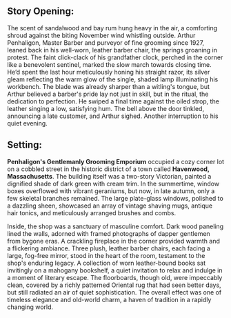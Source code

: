 ## Story Opening:

The scent of sandalwood and bay rum hung heavy in the air, a comforting shroud against the biting November wind whistling outside. Arthur Penhaligon, Master Barber and purveyor of fine grooming since 1927, leaned back in his well-worn, leather barber chair, the springs groaning in protest. The faint click-clack of his grandfather clock, perched in the corner like a benevolent sentinel, marked the slow march towards closing time. He’d spent the last hour meticulously honing his straight razor, its silver gleam reflecting the warm glow of the single, shaded lamp illuminating his workbench. The blade was already sharper than a witling's tongue, but Arthur believed a barber's pride lay not just in skill, but in the ritual, the dedication to perfection. He swiped a final time against the oiled strop, the leather singing a low, satisfying hum. The bell above the door tinkled, announcing a late customer, and Arthur sighed. Another interruption to his quiet evening.

## Setting:

**Penhaligon's Gentlemanly Grooming Emporium** occupied a cozy corner lot on a cobbled street in the historic district of a town called **Havenwood, Massachusetts**. The building itself was a two-story Victorian, painted a dignified shade of dark green with cream trim. In the summertime, window boxes overflowed with vibrant geraniums, but now, in late autumn, only a few skeletal branches remained. The large plate-glass windows, polished to a dazzling sheen, showcased an array of vintage shaving mugs, antique hair tonics, and meticulously arranged brushes and combs.

Inside, the shop was a sanctuary of masculine comfort. Dark wood paneling lined the walls, adorned with framed photographs of dapper gentlemen from bygone eras. A crackling fireplace in the corner provided warmth and a flickering ambiance. Three plush, leather barber chairs, each facing a large, fog-free mirror, stood in the heart of the room, testament to the shop's enduring legacy. A collection of worn leather-bound books sat invitingly on a mahogany bookshelf, a quiet invitation to relax and indulge in a moment of literary escape. The floorboards, though old, were impeccably clean, covered by a richly patterned Oriental rug that had seen better days, but still radiated an air of quiet sophistication. The overall effect was one of timeless elegance and old-world charm, a haven of tradition in a rapidly changing world.
